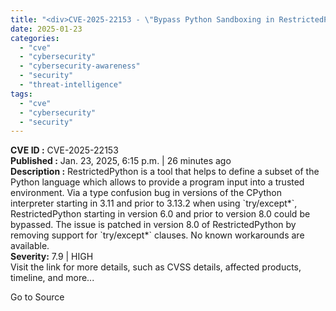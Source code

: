 ```yaml
---
title: "<div>CVE-2025-22153 - \"Bypass Python Sandboxing in RestrictedPython via Type Confusion\"</div>"
date: 2025-01-23
categories: 
  - "cve"
  - "cybersecurity"
  - "cybersecurity-awareness"
  - "security"
  - "threat-intelligence"
tags: 
  - "cve"
  - "cybersecurity"
  - "security"
---
```


**CVE ID :** CVE-2025-22153  
**Published :** Jan. 23, 2025, 6:15 p.m. | 26 minutes ago  
**Description :** RestrictedPython is a tool that helps to define a subset of the Python language which allows to provide a program input into a trusted environment. Via a type confusion bug in versions of the CPython interpreter starting in 3.11 and prior to 3.13.2 when using \`try/except\*\`, RestrictedPython starting in version 6.0 and prior to version 8.0 could be bypassed. The issue is patched in version 8.0 of RestrictedPython by removing support for \`try/except\*\` clauses. No known workarounds are available.  
**Severity:** 7.9 | HIGH  
Visit the link for more details, such as CVSS details, affected products, timeline, and more...

Go to Source
